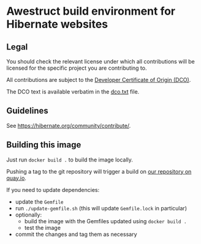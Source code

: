 # Awestruct build environment for Hibernate websites

## Legal

You should check the relevant license under which all contributions will be licensed for the specific project you are contributing to.

All contributions are subject to the [Developer Certificate of Origin (DCO)](https://developercertificate.org/).

The DCO text is available verbatim in the [dco.txt](dco.txt) file.

## Guidelines

See https://hibernate.org/community/contribute/.

## Building this image

Just run `docker build .` to build the image locally.

Pushing a tag to the git repository will trigger a build
on [our repository on quay.io](https://quay.io/repository/hibernate/awestruct-build-env).

If you need to update dependencies:

* update the `Gemfile`
* run `./update-gemfile.sh` (this will update `Gemfile.lock` in particular)
* optionally:
  * build the image with the Gemfiles updated using `docker build .`
  * test the image
* commit the changes and tag them as necessary
